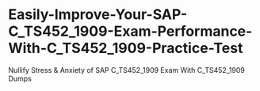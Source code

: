 # Easily-Improve-Your-SAP-C_TS452_1909-Exam-Performance-With-C_TS452_1909-Practice-Test
Nullify Stress &amp; Anxiety of SAP C_TS452_1909 Exam With C_TS452_1909 Dumps
